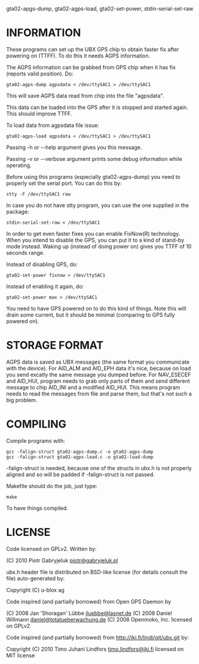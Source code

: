 gta02-apgs-dump, gta02-agps-load, gta02-set-power, stdin-serial-set-raw

INFORMATION
===========

These programs can set up the UBX GPS chip to obtain
faster fix after powering on (TTFF). To do this it
needs AGPS information.

The AGPS information can be grabbed from GPS chip
when it has fix (reports valid position). Do:

    gta02-agps-dump agpsdata < /dev/ttySAC1 > /dev/ttySAC1

This will save AGPS data read from chip into the
file "agpsdata".

This data can be loaded into the GPS after it is
stopped and started again. This should improve TTFF.

To load data from agpsdata file issue:

    gta02-agps-load agpsdata < /dev/ttySAC1 > /dev/ttySAC1

Passing -h or --help argument gives you this message.

Passing -v or --verbose argument prints some debug
information while operating.

Before using this programs (especially gta02-agps-dump)
you need to properly set the serial port. You can
do this by:

    stty -F /dev/ttySAC1 raw

In case you do not have stty program, you can use
the one supplied in the package:

    stdin-serial-set-raw < /dev/ttySAC1

In order to get even faster fixes you can enable
FixNow(R) technology. When you intend to disable
the GPS, you can put it to a kind of stand-by mode
instead. Waking up (instead of doing power on) gives
you TTFF of 10 seconds range.

Instead of disabling GPS, do:

    gta02-set-power fixnow > /dev/ttySAC1

Instead of enabling it again, do:

    gta02-set-power max > /dev/ttySAC1

You need to have GPS powered on to do this kind
of things. Note this will drain some current, but
it should be minimal (comparing to GPS fully powered
on).

STORAGE FORMAT
==============

AGPS data is saved as UBX messages (the same format
you communicate with the device). For AID_ALM and
AID_EPH data it's nice, because on load you send
excatly the same message you dumped before. For
NAV_ESECEF and AID_HUI, program needs to grab only
parts of them and send different message to chip
AID_INI and a modified AID_HUI. This means program
needs to read the messages from file and parse them,
but that's not such a big problem.

COMPILING
=========

Compile programs with:

    gcc -falign-struct gta02-agps-dump.c -o gta02-agps-dump
    gcc -falign-struct gta02-agps-load.c -o gta02-load-dump

-falign-struct is needed, because one of the structs
in ubx.h is not properly aligned and so will be
padded if -falign-struct is not passed.

Makefile should do the job, just type:

    make

To have things compiled.

LICENSE
=======

Code licensed on GPLv2. Written by:

(C) 2010 Piotr Gabryjeluk <piotr@gabryjeluk.pl>

ubx.h header file is distributed on BSD-like license
(for details consult the file) auto-generated by:

Copyright (C) u-blox ag

Code inspired (and partially borrowed) from
Open GPS Daemon by

(C) 2008 Jan 'Shoragan' Lübbe <jluebbe@lasnet.de>
(C) 2008 Daniel Willmann <daniel@totalueberwachung.de>
(C) 2008 Openmoko, Inc.
licensed on GPLv2

Code inspired (and partially borrowed) from
http://iki.fi/lindi/git/ubx.git by:

Copyright (C) 2010 Timo Juhani Lindfors <timo.lindfors@iki.fi>
licensed on MIT license
